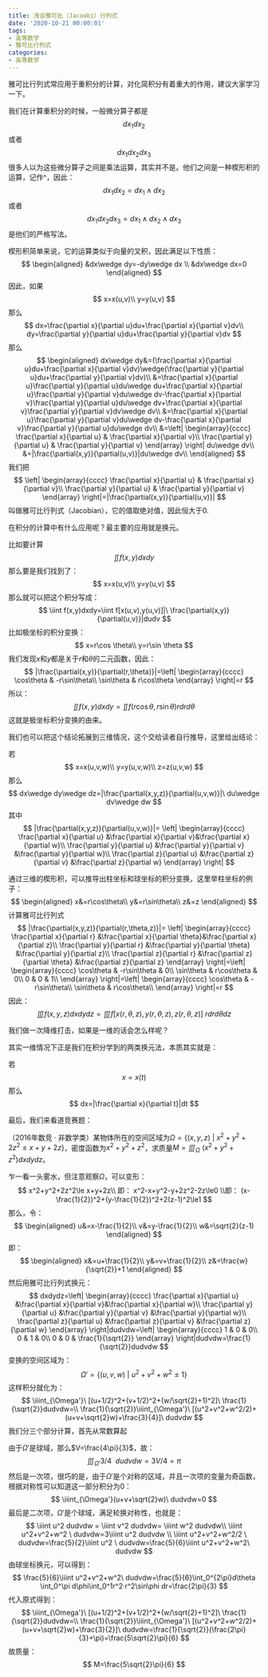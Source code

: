```yaml
---
title: 浅谈雅可比（Jacoobi）行列式
date: '2020-10-21 00:00:01'
tags: 
- 高等数学
- 雅可比行列式
categories:
- 高等数学
---
```


雅可比行列式常应用于重积分的计算，对化简积分有着重大的作用，建议大家学习一下。

我们在计算重积分的时候，一般微分算子都是
$$
dx_1dx_2
$$
或者
$$
dx_1dx_2dx_3
$$
很多人以为这些微分算子之间是乘法运算，其实并不是。他们之间是一种楔形积的运算，记作^，因此：
$$
dx_1dx_2=dx_1\wedge dx_2
$$
或者
$$
dx_1dx_2dx_3=dx_1\wedge dx_2\wedge dx_3
$$
是他们的严格写法。

楔形积简单来说，它的运算类似于向量的叉积，因此满足以下性质：
$$
\begin{aligned}
&dx\wedge dy=-dy\wedge dx
\\
&dx\wedge dx=0
\end{aligned}
$$
因此，如果
$$
x=x(u,v)\\
y=y(u,v)
$$
那么
$$
dx=\frac{\partial x}{\partial u}du+\frac{\partial x}{\partial v}dv\\
dy=\frac{\partial y}{\partial u}du+\frac{\partial y}{\partial v}dv
$$
那么
$$
\begin{aligned}
dx\wedge dy&=(\frac{\partial x}{\partial u}du+\frac{\partial x}{\partial v}dv)\wedge(\frac{\partial y}{\partial u}du+\frac{\partial y}{\partial v}dv)\\
&=\frac{\partial x}{\partial u}\frac{\partial y}{\partial u}du\wedge du+\frac{\partial x}{\partial u}\frac{\partial y}{\partial v}du\wedge dv-\frac{\partial x}{\partial v}\frac{\partial y}{\partial u}du\wedge dv+\frac{\partial x}{\partial v}\frac{\partial y}{\partial v}dv\wedge dv\\
&=\frac{\partial x}{\partial u}\frac{\partial y}{\partial v}du\wedge dv-\frac{\partial x}{\partial v}\frac{\partial y}{\partial u}du\wedge dv\\
&=\left|
\begin{array}{cccc}
\frac{\partial x}{\partial u} & \frac{\partial x}{\partial v}\\
\frac{\partial y}{\partial u} & \frac{\partial y}{\partial v}
\end{array}
\right|
du\wedge dv\\
&=|\frac{\partial(x,y)}{\partial(u,v)}|du\wedge dv\\
\end{aligned}
$$
我们把
$$
\left|
\begin{array}{cccc}
\frac{\partial x}{\partial u} & \frac{\partial x}{\partial v}\\
\frac{\partial y}{\partial u} & \frac{\partial y}{\partial v}
\end{array}
\right|=|\frac{\partial(x,y)}{\partial(u,v)}|
$$
叫做雅可比行列式（Jacobian），它的值取绝对值，因此恒大于0.



在积分的计算中有什么应用呢？最主要的应用就是换元。

比如要计算
$$
\iint f(x,y)dxdy
$$
那么要是我们找到了：
$$
x=x(u,v)\\
y=y(u,v)
$$
那么就可以把这个积分写成：
$$
\iint f(x,y)dxdy=\iint f[x(u,v),y(u,v)]|\ \frac{\partial(x,y)}{\partial(u,v)}|dudv
$$
比如极坐标的积分变换：
$$
x=r\cos \theta\\
y=r\sin \theta
$$
我们发现$x$和$y$都是关于$r$和$\theta$的二元函数，因此：
$$
|\frac{\partial(x,y)}{\partial(r,\theta)}|=\left|
\begin{array}{cccc}
\cos\theta & -r\sin\theta\\
\sin\theta & r\cos\theta
\end{array}
\right|=r
$$
所以：
$$
\iint f(x,y)dxdy=\iint f(r\cos \theta,r\sin \theta)rdrd\theta
$$
这就是极坐标积分变换的由来。



我们也可以把这个结论拓展到三维情况，这个交给读者自行推导，这里给出结论：

若
$$
x=x(u,v,w)\\
y=y(u,v,w)\\
z=z(u,v,w)
$$
那么
$$
dx\wedge dy\wedge dz=|\frac{\partial(x,y,z)}{\partial(u,v,w)}|\ du\wedge dv\wedge dw
$$
其中
$$
|\frac{\partial(x,y,z)}{\partial(u,v,w)}|=
\left|
\begin{array}{cccc}
\frac{\partial x}{\partial u} &\frac{\partial x}{\partial v}&\frac{\partial x}{\partial w}\\
\frac{\partial y}{\partial u} &\frac{\partial y}{\partial v} &\frac{\partial y}{\partial w}\\
\frac{\partial z}{\partial u} &\frac{\partial z}{\partial v} &\frac{\partial z}{\partial w}
\end{array}
\right|
$$


通过三维的楔形积，可以推导出柱坐标和球坐标的积分变换，这里举柱坐标的例子：
$$
\begin{aligned}
x&=r\cos\theta\\
y&=r\sin\theta\\
z&=z
\end{aligned}
$$
计算雅可比行列式
$$
|\frac{\partial(x,y,z)}{\partial(r,\theta,z)}|=
\left|
\begin{array}{cccc}
\frac{\partial x}{\partial r} &\frac{\partial x}{\partial \theta}&\frac{\partial x}{\partial z}\\
\frac{\partial y}{\partial r} &\frac{\partial y}{\partial \theta} &\frac{\partial y}{\partial z}\\
\frac{\partial z}{\partial r} &\frac{\partial z}{\partial \theta} &\frac{\partial z}{\partial z}
\end{array}
\right|=\left|
\begin{array}{cccc}
\cos\theta & -r\sin\theta & 0\\
\sin\theta & r\cos\theta & 0\\
0 & 0 & 1\\
\end{array}
\right|=\left|
\begin{array}{cccc}
\cos\theta & -r\sin\theta\\
\sin\theta & r\cos\theta\\
\end{array}
\right|=r
$$
因此：
$$
\iiint f(x,y,z)dxdydz=\iiint f[x(r,\theta, z),y(r,\theta, z),z(r,\theta, z)]\ rdrd\theta dz
$$


我们做一次降维打击，如果是一维的话会怎么样呢？

其实一维情况下正是我们在积分学到的两类换元法，本质其实就是：

若
$$
x=x(t)
$$
那么
$$
dx=|\frac{\partial x}{\partial t}|dt
$$


最后，我们来看道竞赛题：

（2016年数竞 · 非数学类）某物体所在的空间区域为$\Omega=\{(x,y,z)\ |\ x^2+y^2+2z^2\le x+y+2z \}$，密度函数为$x^2+y^2+z^2$，求质量$M=\iiint_\Omega\ (x^2+y^2+z^2)dxdydz$。

乍一看一头雾水，但注意观察$\Omega$，可以变形：
$$
x^2+y^2+2z^2\le x+y+2z\\
即：
x^2-x+y^2-y+2z^2-2z\le0
\\即：
(x-\frac{1}{2})^2+(y-\frac{1}{2})^2+2(z-1)^2\le1
$$
那么，令：
$$
\begin{aligned}
u&=x-\frac{1}{2}\\
v&=y-\frac{1}{2}\\
w&=\sqrt{2}(z-1)
\end{aligned}
$$
即：
$$
\begin{aligned}
x&=u+\frac{1}{2}\\
y&=v+\frac{1}{2}\\
z&=\frac{w}{\sqrt{2}}+1
\end{aligned}
$$
然后用雅可比行列式换元：
$$
dxdydz=\left|
\begin{array}{cccc}
\frac{\partial x}{\partial u} &\frac{\partial x}{\partial v}&\frac{\partial x}{\partial w}\\
\frac{\partial y}{\partial u} &\frac{\partial y}{\partial v} &\frac{\partial y}{\partial w}\\
\frac{\partial z}{\partial u} &\frac{\partial z}{\partial v} &\frac{\partial z}{\partial w}
\end{array}
\right|dudvdw=\left|
\begin{array}{cccc}
1 & 0 & 0\\
0 & 1 & 0\\
0 & 0 & \frac{1}{\sqrt{2}}
\end{array}
\right|dudvdw=\frac{1}{\sqrt{2}}dudvdw
$$
变换的空间区域为：
$$
\Omega'=\{(u,v,w)\ |\ u^2+v^2+w^2\le1\}
$$
这样积分就化为：
$$
\iiint_{\Omega'}\ [(u+1/2)^2+(v+1/2)^2+(w/\sqrt{2}+1)^2]\ \frac{1}{\sqrt{2}}dudvdw=\\
\frac{1}{\sqrt{2}}\iiint_{\Omega'}\ [(u^2+v^2+w^2/2)+(u+v+\sqrt{2}w)+\frac{3}{4}]\ dudvdw
$$
我们分三个部分计算，首先从常数算起

由于$\Omega'$是球域，那么$V=\frac{4\pi}{3}$，故：
$$
\iiint_{\Omega'}3/4\ \ dudvdw=3V/4=\pi
$$
然后是一次项，很巧的是，由于$\Omega'$是个对称的区域，并且一次项的变量为奇函数，根据对称性可以知道这一部分积分为0：
$$
\iiint_{\Omega'}(u+v+\sqrt{2}w)\ dudvdw=0
$$
最后是二次项，$\Omega'$是个球域，满足轮换对称性，也就是：
$$
\iiint u^2 dudvdw = \iiint v^2 dudvdw= \iiint w^2 dudvdw\\
\iiint u^2+v^2+w^2 \ dudvdw=3\iiint u^2 dudvdw 
\\
\iiint u^2+v^2+w^2/2 \ dudvdw=\frac{5}{2}\iiint u^2 \ dudvdw=\frac{5}{6}\iiint u^2+v^2+w^2\ dudvdw
$$
由球坐标换元，可以得到：
$$
\frac{5}{6}\iiint u^2+v^2+w^2\ dudvdw=\frac{5}{6}\int_0^{2\pi}d\theta \int_0^\pi d\phi\int_0^1r^2·r^2\sin\phi dr=\frac{2\pi}{3}
$$
代入原式得到：
$$
\iiint_{\Omega'}\ [(u+1/2)^2+(v+1/2)^2+(w/\sqrt{2}+1)^2]\ \frac{1}{\sqrt{2}}dudvdw=\\
\frac{1}{\sqrt{2}}\iiint_{\Omega'}\ [(u^2+v^2+w^2/2)+(u+v+\sqrt{2}w)+\frac{3}{2}]\ dudvdw=\frac{1}{\sqrt{2}}(\frac{2\pi}{3}+\pi)=\frac{5\sqrt{2}\pi}{6}
$$
故质量：
$$
M=\frac{5\sqrt{2}\pi}{6}
$$

